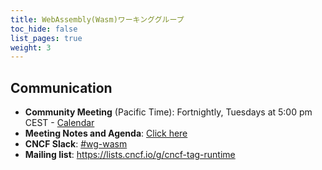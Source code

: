```yaml
---
title: WebAssembly(Wasm)ワーキンググループ
toc_hide: false
list_pages: true
weight: 3
---
```

## Communication

- **Community Meeting** (Pacific Time): Fortnightly, Tuesdays at 5:00 pm CEST - [Calendar](https://tockify.com/cncf.public.events/monthly?search=Wasm%20WG)
- **Meeting Notes and Agenda**: [Click here](https://docs.google.com/document/d/1d6PvdCuKbSdcuXG2M9fBSDQPTPfHYA0PPDTM2plbH3I)
- **CNCF Slack**: [#wg-wasm](https://cloud-native.slack.com/archives/C056EDRH4PJ)
- **Mailing list**: https://lists.cncf.io/g/cncf-tag-runtime

